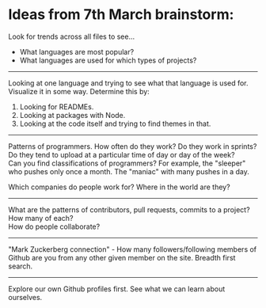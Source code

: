 # Ideas from 7th March brainstorm:  

Look for trends across all files to see...  
- What languages are most popular?  
- What languages are used for which types of projects?  


------  
Looking at one language and trying to see what that language is used for. Visualize it in some way.
Determine this by:  
1. Looking for READMEs.  
2. Looking at packages with Node.  
3. Looking at the code itself and trying to find themes in that.  


------  
Patterns of programmers. How often do they work? Do they work in sprints? Do they tend to upload at a particular time of day or day of the week?  
Can you find classifications of programmers? For example, the "sleeper" who pushes only once a month. The "maniac" with many pushes in a day.  

Which companies do people work for? Where in the world are they?  


------  
What are the patterns of contributors, pull requests, commits to a project? How many of each?  
How do people collaborate?  


------  
"Mark Zuckerberg connection" - How many followers/following members of Github are you from any other given member on the site. Breadth first search.  


------  
Explore our own Github profiles first. See what we can learn about ourselves.  
